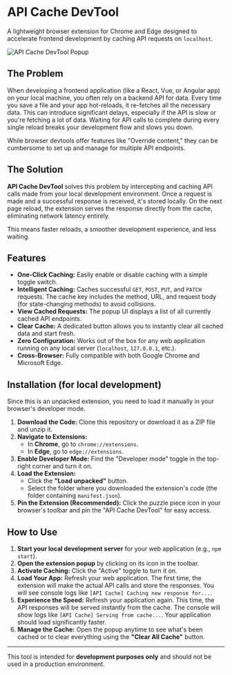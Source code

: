 # API Cache DevTool

A lightweight browser extension for Chrome and Edge designed to accelerate frontend development by caching API requests on `localhost`.

![API Cache DevTool Popup](https://i.imgur.com/gK9tH1Y.png)

## The Problem

When developing a frontend application (like a React, Vue, or Angular app) on your local machine, you often rely on a backend API for data. Every time you save a file and your app hot-reloads, it re-fetches all the necessary data. This can introduce significant delays, especially if the API is slow or you're fetching a lot of data. Waiting for API calls to complete during every single reload breaks your development flow and slows you down.

While browser devtools offer features like "Override content," they can be cumbersome to set up and manage for multiple API endpoints.

## The Solution

**API Cache DevTool** solves this problem by intercepting and caching API calls made from your local development environment. Once a request is made and a successful response is received, it's stored locally. On the next page reload, the extension serves the response directly from the cache, eliminating network latency entirely.

This means faster reloads, a smoother development experience, and less waiting.

## Features

- **One-Click Caching:** Easily enable or disable caching with a simple toggle switch.
- **Intelligent Caching:** Caches successful `GET`, `POST`, `PUT`, and `PATCH` requests. The cache key includes the method, URL, and request body (for state-changing methods) to avoid collisions.
- **View Cached Requests:** The popup UI displays a list of all currently cached API endpoints.
- **Clear Cache:** A dedicated button allows you to instantly clear all cached data and start fresh.
- **Zero Configuration:** Works out of the box for any web application running on any local server (`localhost`, `127.0.0.1`, etc.).
- **Cross-Browser:** Fully compatible with both Google Chrome and Microsoft Edge.

## Installation (for local development)

Since this is an unpacked extension, you need to load it manually in your browser's developer mode.

1.  **Download the Code:** Clone this repository or download it as a ZIP file and unzip it.
2.  **Navigate to Extensions:**
    -   In **Chrome**, go to `chrome://extensions`.
    -   In **Edge**, go to `edge://extensions`.
3.  **Enable Developer Mode:** Find the "Developer mode" toggle in the top-right corner and turn it on.
4.  **Load the Extension:**
    -   Click the **"Load unpacked"** button.
    -   Select the folder where you downloaded the extension's code (the folder containing `manifest.json`).
5.  **Pin the Extension (Recommended):** Click the puzzle piece icon in your browser's toolbar and pin the "API Cache DevTool" for easy access.

## How to Use

1.  **Start your local development server** for your web application (e.g., `npm start`).
2.  **Open the extension popup** by clicking on its icon in the toolbar.
3.  **Activate Caching:** Click the "Active" toggle to turn it on.
4.  **Load Your App:** Refresh your web application. The first time, the extension will make the actual API calls and store the responses. You will see console logs like `[API Cache] Caching new response for...`.
5.  **Experience the Speed:** Refresh your application again. This time, the API responses will be served instantly from the cache. The console will show logs like `[API Cache] Serving from cache...`. Your application should load significantly faster.
6.  **Manage the Cache:** Open the popup anytime to see what's been cached or to clear everything using the **"Clear All Cache"** button.

---

This tool is intended for **development purposes only** and should not be used in a production environment.